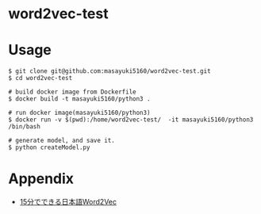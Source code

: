 # word2vec-test

# Usage

```
$ git clone git@github.com:masayuki5160/word2vec-test.git
$ cd word2vec-test

# build docker image from Dockerfile
$ docker build -t masayuki5160/python3 .

# run docker image(masayuki5160/python3)
$ docker run -v $(pwd):/home/word2vec-test/  -it masayuki5160/python3 /bin/bash 

# generate model, and save it. 
$ python createModel.py
```

# Appendix

- [15分でできる日本語Word2Vec](https://qiita.com/makaishi2/items/63b7986f6da93dc55edd)
